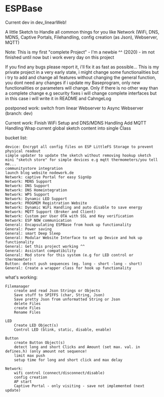 # ESPBase
Current dev in dev_linearWeb!

A little Sketch to Handle all common things for you like Network (WiFi, DNS, MDNS, Captive Portals, Filehandling, config creation (as Json), Webserver, MQTT)

Note: This is my first "complete Project" - I'm a newbie ^^ (2020) - im not finished until now but i work every day on this project

If you find any bugs please report it, i'll fix it as fast as possible... This is my private project in a very early state, i might change some functionalities but i try to add and change all features without changing the general function, you dont need any changes if i update my Baseprogram, only new functionalities or parameters will change. Only if there is no other way than a complete change e.g security fixes i will change complete interfaces but in this case i will write it in README and CahngeLog

postponed work:
    switch from linear Webserver to Async Webserver (branch: dev)
    
Current work:
    Finish WiFi Setup and DNS/MDNS Handling
    Add MQTT Handling
    Wrap current global sketch content into single Class


bucket list:

    device: Encrypt all config files on ESP LittleFS Storage to prevent physical readout
    simple updater to update the sketch without removing hookup sketch
    mini "sketch store" for simple devices e.g mqtt thermometers/you tell me...
    communitystore integration
    launch blog website nodework.de
    Network: captive Portal for easy SignUp
    Network: MDNS Support
    Network: DNS Support
    Network: DNS Homeintegration
    Network: WPS Support
    Network: Dynamic LED Support
    Network: PROGMEM Registration Website
    Network: Dynamic WiFi Handling and auto disable to save energy
    Network: MQTT Support (Broker and Client)
    Network: Custom per User OTA with SSL and Key verification
    Network: ESP NOW communication
    General: Encapsulating ESPBase from hook up functionality
    General: Power saving
    General: smart Deep Sleep
    General: Modular Website Interface to set up Device and hok up functionality
    General: Get this project working ^^
    General: Assistant compatibility
    General: Mod store for this system (e.g for LED control or thermometer)
    Button: detect push sequences (eg. long - short -long - short)
    General: Create a wrapper class for hook up functionality

what's working:

    Filemanager
        create and read Json Strings or Objects
        Save stuff to SPIFFS (char, String, Json)
        Save pretty Json from unformatted String or Json
        delete Files
        create Files
        Rename Files

    LED
        Create LED Object(s)
        Control LED (blink, static, disable, enable)

    Button
        create Button Object(s)
        detect long and short Clicks and Amount (set max. val. in defines.h) (only amount not sequence!
        limit max push
        setup time for long and short click and max delay

    Network:
        wifi control (connect/disconnect/disable)
        config creation
        AP start
        Captive Portal - only visiting - save not implemented (next update)

